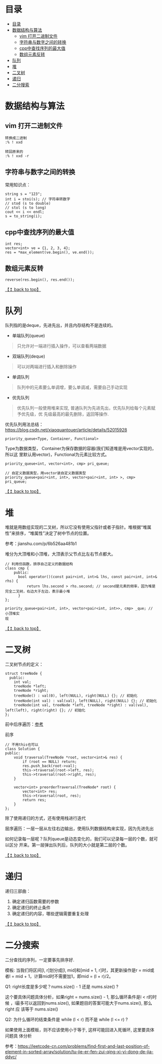 # 目录
<!--ts-->
* [目录](#目录)
* [数据结构与算法](#数据结构与算法)
   * [vim 打开二进制文件](#vim-打开二进制文件)
   * [字符串与数字之间的转换](#字符串与数字之间的转换)
   * [cpp中查找序列的最大值](#cpp中查找序列的最大值)
   * [数组元素反转](#数组元素反转)
* [队列](#队列)
* [堆](#堆)
* [二叉树](#二叉树)
* [递归](#递归)
* [二分搜索](#二分搜索)

<!-- Added by: zwl, at: 2022年 2月15日 星期二 15时13分53秒 CST -->

<!--te-->
# 数据结构与算法

## vim 打开二进制文件

```
转换成二进制
:% ! xxd

转回原来的
:% ! xxd -r
```

## 字符串与数字之间的转换

常用知识点：

```
string s = "123";
int i = stoi(s); // 字符串转数字
// stod (s to double)
// stol (s to long)
cout << i << endl;
s = to_string(i);
```

## cpp中查找序列的最大值

```
int res;
vector<int> ve = {1, 2, 3, 4};
res = *max_element(ve.begin(), ve.end());
```

## 数组元素反转

```
reverse(res.begin(), res.end());
```



[【↥ back to top】](#目录)
# 队列

队列指的是deque，先进先出，并且内存结构不是连续的。

- 单端队列(queue)

> 只允许对一端进行插入操作，可以查看两端数据

- 双端队列(deque)

> 可以对两端进行插入和删除操作

- 单调队列

> 队列中的元素要么单调增，要么单调减，需要自己手动实现

- 优先队列

> 优先队列一般使用堆来实现, 普通队列为先进先出，优先队列给每个元素赋予优先级，优
> 先级最高的最先删除，返回等操作.

优先队列用法总结：https://blog.csdn.net/xiaoquantouer/article/details/52015928

`priority_queue<Type, Container, Functional>`

Type为数据类型， Container为保存数据的容器(我们知道堆是用vector实现的，所以这
里默认用vector)，Functional为元素比较方式。

```
priority_queue<int, vector<int>, cmp> pri_queue;

// 自定义数据类型，用vector装自定义数据类型
priority_queue<pair<int, int>, vector<pair<int, int> >, cmp> pri_queue;
```



[【↥ back to top】](#目录)
# 堆

堆就是用数组实现的二叉树，所以它没有使用父指针或者子指针。堆根据“堆属性”来排序，“堆属性”决定了树中节点的位置。

参考：jianshu.com/p/6b526aa481b1

堆分为大顶堆和小顶堆，大顶表示父节点比左右节点都大。

```
// 利用仿函数，排序自己定义的数据结构
class cmp {
    public:
      bool operator()(const pair<int, int>& lhs, const pair<int, int>& rhs) {
          return lhs.second > rhs.second; // second是元素的频率，因为堆是完全二叉树，右边大于左边，表示最小堆
      }
};

priority_queue<pair<int, int>, vector<pair<int, int>>, cmp> _que; // 小顶堆实
现
```


[【↥ back to top】](#目录)
# 二叉树

二叉树节点的定义：

```
struct treeNode {
  public:
    int val;
    treeNode *left;
    treeNode *right;
    treeNode() : val(0), left(NULL), right(NULL) {}; // 初始化
    treeNode(int val) : val(val), left(NULL), right(NULL) {}; // 初始化
    treeNode(int val, treeNode *left, treeNode *right) : val(val), left(left), right(right) {}; // 初始化
};
```

前中后序遍历：[参考](https://github.com/youngyangyang04/leetcode-master/blob/master/problems/%E4%BA%8C%E5%8F%89%E6%A0%91%E7%9A%84%E9%80%92%E5%BD%92%E9%81%8D%E5%8E%86.md) 

前序

```
// 不用this也可以
class Solution {
public:
    void traversal(TreeNode *root, vector<int>& res) {
        if (root == NULL) return;
        res.push_back(root->val);
        this->traversal(root->left, res);
        this->traversal(root->right, res);
    }

    vector<int> preorderTraversal(TreeNode* root) {
        vector<int> res;
        this->traversal(root, res);
        return res;
    }
};
```

除了使用递归的方式，还有使用栈进行迭代

层序遍历：一层一层从左往右边输出，使用队列数据结构来实现，因为先进先出

如何记录每一层呢？队列queue是动态变化的，我们可以记录每一层的个数，就可以区分
开来。第一层弹出队列后，队列的大小就是第二层的个数。



[【↥ back to top】](#目录)
# 递归

递归三部曲：

1. 确定递归函数需要的参数
2. 确定递归的终止条件
3. 确定递归的内容，哪些逻辑需要重复处理


[【↥ back to top】](#目录)
# 二分搜索

二分查找的序列，一定要事先排序好.

模板: 当我们将区间[l, r]划分成[l, mid]和[mid + 1, r]时，其更新操作是r = mid或者l = mid + 1，计算mid时不需要加1，即mid = (l + r)/2。

Q1: right长度是多少呢？nums.size() - 1 还是 nums.size() ? 

这个要具体问题具体分析，如果right = nums.size() - 1, 那么循环条件是l < r的时候
，l最多可以返回到nums.size(), 如果题目的答案可能大于nums.size(), 那么right 应
该等于 nums.size()

Q2: 为什么循环的结束条件是 while (l < r) 而不是 while (l <= r) ?

如果使用上面模板，则不应该使用小于等于, 这样可能回进入死循环, 这里要具体问题具
体分析

参考：https://leetcode-cn.com/problems/find-first-and-last-position-of-element-in-sorted-array/solution/tu-jie-er-fen-zui-qing-xi-yi-dong-de-jia-ddvc/

